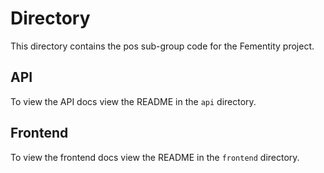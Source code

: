 # Directory

This directory contains the pos sub-group code for the Fementity project.

## API

To view the API docs view the README in the `api` directory.

## Frontend

To view the frontend docs view the README in the `frontend` directory.
